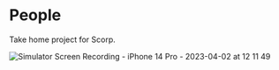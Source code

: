# People
Take home project for Scorp.

![Simulator Screen Recording - iPhone 14 Pro - 2023-04-02 at 12 11 49](https://user-images.githubusercontent.com/23053158/229343592-7134867f-c3d4-410e-9d93-5eaef14ffc87.gif)
